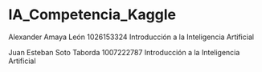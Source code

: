 # IA_Competencia_Kaggle

Alexander Amaya León
1026153324
Introducción a la Inteligencia Artificial

Juan Esteban Soto Taborda
1007222787
Introducción a la Inteligencia Artificial

